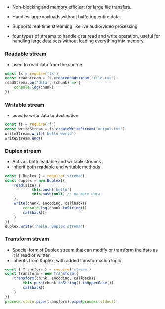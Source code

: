 - Non-blocking and memory efficient for large file transfers.
- Handles large payloads without buffering entire data.
- Supports real-time streaming like live audio/video processing.

- four types of streams to handle data read and write operation, useful for handling large data sets without loading everything into memory.
### Readable stream
- used to read data from the source
```javascript
const fs = require('fs')
const readStream = fs.createReadStream('file.txt')
readStrema.on('data', (chunk) => {
	console.log(chunk)
})
```
### Writable stream
- used to write data to destination
```javascript
const fs = require('f')
const writeStream = fs.createWriteStream('output.txt')
writeStream.write('hello world')
writeStream.end()
```
### Duplex stream
- Acts as both readable and writable streams
- inherit both readable and writable methods
```javascript
const { Duplex } = require('strema')
const duplex = new Duplex({
	read(size) {
			this.push('hello')
			this.push(null) // no more data
	},
	write(chunk, encoding, callback){
		console.log(chunk.toString())
		callback();
	}
})
duplex.write('hello, Duplex strema')
```
### Transform stream
- Special form of Duplex stream that can modify or transform the data as it is read or written
- inherits from Duplex, with added transformation logic.
```javascript
const { Transform } = require('stream')
const transform = new Transform({
	transform(chunk, encoding, callback){
		this.push(chunk.toString().toUpperCase())
		callback()
	}
})
process.stdin.pipe(transform).pipe(process.stdout)
```